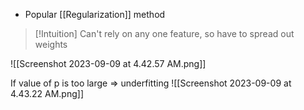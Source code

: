 

- Popular [[Regularization]] method


>[!Intuition]
> Can't rely on any one feature, so have to spread out weights


![[Screenshot 2023-09-09 at 4.42.57 AM.png]]


If value of p is too large => underfitting
![[Screenshot 2023-09-09 at 4.43.22 AM.png]]
